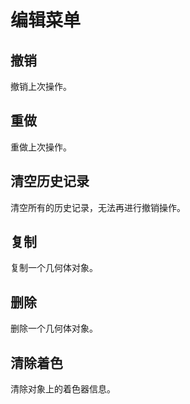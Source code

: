 # 编辑菜单

## 撤销

撤销上次操作。

## 重做

重做上次操作。

## 清空历史记录

清空所有的历史记录，无法再进行撤销操作。

## 复制

复制一个几何体对象。

## 删除

删除一个几何体对象。

## 清除着色

清除对象上的着色器信息。